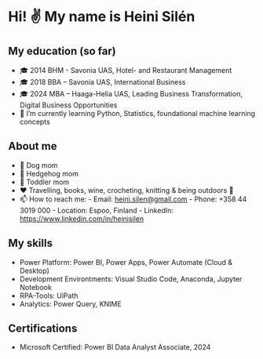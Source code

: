 <h1>Hi! ✌️ My name is Heini Silén</h1>

## My education (so far)
- 🎓 2014 BHM - Savonia UAS, Hotel- and Restaurant Management
- 🎓 2018 BBA – Savonia UAS, International Business
- 🎓 2024 MBA – Haaga-Helia UAS, Leading Business Transformation, Digital Business Opportunities
- 🌱 I’m currently learning Python, Statistics, foundational machine learning concepts

## About me
- 🐶 Dog mom
- 🦔 Hedgehog mom
- 🍭 Toddler mom
- ❤️ Travelling, books, wine, crocheting, knitting & being outdoors 🌳
- 📫 How to reach me:
        - Email:	heini.silen@gmail.com
        - Phone:	+358 44 3019 000
        - Location: 	Espoo, Finland
        - LinkedIn: 	https://www.linkedin.com/in/heinisilen


## My skills
- Power Platform: Power BI, Power Apps, Power Automate (Cloud & Desktop)
- Development Environtments: Visual Studio Code, Anaconda, Jupyter Notebook
- RPA-Tools: UiPath
- Analytics: Power Query, KNIME

## Certifications
- Microsoft Certified: Power BI Data Analyst Associate, 2024

